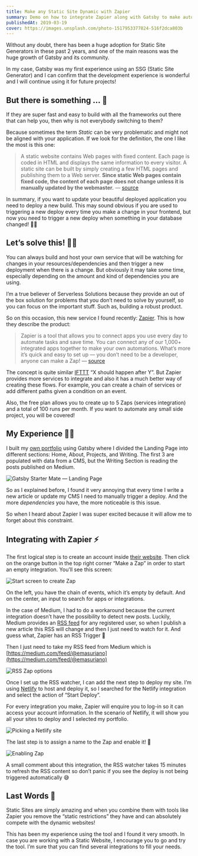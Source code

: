 ```yaml
---
title: Make any Static Site Dynamic with Zapier
summary: Demo on how to integrate Zapier along with Gatsby to make automatic deploys based on events.
publishedAt: 2019-03-19
cover: https://images.unsplash.com/photo-1517953377824-516f2dca803b
---
```


Without any doubt, there has been a huge adoption for Static Site Generators in these past 2 years, and one of the main reasons was the huge growth of Gatsby and its community.

In my case, Gatsby was my first experience using an SSG (Static Site Generator) and I can confirm that the development experience is wonderful and I will continue using it for future projects!

## But there is something … 🤔

If they are super fast and easy to build with all the frameworks out there that can help you, then why is not everybody switching to them?

Because sometimes the term _Static_ can be very problematic and might not be aligned with your application. If we look for the definition, the one I like the most is this one:

> A static website contains Web pages with fixed content. Each page is coded in HTML and displays the same information to every visitor. A static site can be built by simply creating a few HTML pages and publishing them to a Web server. **Since static Web pages contain fixed code, the content of each page does not change unless it is manually updated by the webmaster.** — [source](https://techterms.com/definition/staticwebsite)

In summary, if you want to update your beautiful deployed application you need to deploy a new build. This may sound obvious if you are used to triggering a new deploy every time you make a change in your frontend, but now you need to trigger a new deploy when something in your database changed! 🤦‍♂️

## Let’s solve this! 👷‍♂️

You can always build and host your own service that will be watching for changes in your resources/dependencies and then trigger a new deployment when there is a change. But obviously it may take some time, especially depending on the amount and kind of dependencies you are using.

I’m a true believer of Serverless Solutions because they provide an out of the box solution for problems that you don’t need to solve by yourself, so you can focus on the important stuff. Such as, building a robust product.

So on this occasion, this new service I found recently: [Zapier](http://zapier.com/). This is how they describe the product:

> Zapier is a tool that allows you to connect apps you use every day to automate tasks and save time. You can connect any of our 1,000+ integrated apps together to make your own automations. What’s more it’s quick and easy to set up — you don’t need to be a developer, anyone can make a Zap! — [source](https://zapier.com/help/what-is-zapier/)

The concept is quite similar [IFTTT](https://ifttt.com/) “X should happen after Y”. But Zapier provides more services to integrate and also it has a much better way of creating these flows. For example, you can create a chain of services or add different paths given a condition on an event.

Also, the free plan allows you to create up to 5 Zaps (services integration) and a total of 100 runs per month. If you want to automate any small side project, you will be covered!

## My Experience 🙋‍♂️

I built my [own portfolio](https://gatsby-starter-mate.netlify.app/) using Gatsby where I divided the Landing Page into different sections: Home, About, Projects, and Writing. The first 3 are populated with data from a CMS, but the Writing Section is reading the posts published on Medium.

![Gatsby Starter Mate — Landing Page](https://cdn.statically.io/gh/emasuriano/static/main/assets/blog/make-any-static-site-dynamic-with-zapier/Gatsby_Starter_Mate_—_Landing_Page.png)

So as I explained before, I found it very annoying that every time I write a new article or update my CMS I need to manually trigger a deploy. And the more _dependencies_ you have, the more noticeable is this issue.

So when I heard about Zapier I was super excited because it will allow me to forget about this constraint.

## Integrating with Zapier ⚡️

The first logical step is to create an account inside [their website](http://zapier.com/). Then click on the orange button in the top right corner “Make a Zap” in order to start an empty integration. You’ll see this screen:

![Start screen to create Zap](https://cdn.statically.io/gh/emasuriano/static/main/assets/blog/make-any-static-site-dynamic-with-zapier/Start_screen_to_create_Zap.png)

On the left, you have the chain of events, which it’s empty by default. And on the center, an input to search for apps or integrations.

In the case of Medium, I had to do a workaround because the current integration doesn’t have the possibility to detect new posts. Luckily, Medium provides an [RSS feed](https://help.medium.com/hc/en-us/articles/214874118-RSS-feeds) for any registered user, so when I publish a new article this RSS will change and then I just need to watch for it. And guess what, Zapier has an RSS Trigger 🎉

Then I just need to take my RSS feed from Medium which is [https://medium.com/feed/@emasuriano](https://medium.com/feed/@emasuriano)

![RSS Zap options](https://cdn.statically.io/gh/emasuriano/static/main/assets/blog/make-any-static-site-dynamic-with-zapier/RSS_Zap_options.png)

Once I set up the RSS watcher, I can add the next step to deploy my site. I’m using [Netlify](https://netlify.com) to host and deploy it, so I searched for the Netlify integration and select the action of “Start Deploy”.

For every integration you make, Zapier will enquire you to log-in so it can access your account information. In the scenario of Netlify, it will show you all your sites to deploy and I selected my portfolio.

![Picking a Netlify site](https://cdn.statically.io/gh/emasuriano/static/main/assets/blog/make-any-static-site-dynamic-with-zapier/Picking_a_Netlify_site.png)

The last step is to assign a name to the Zap and enable it! 🎉

![Enabling Zap](https://cdn.statically.io/gh/emasuriano/static/main/assets/blog/make-any-static-site-dynamic-with-zapier/Enabling_Zap.png)

A small comment about this integration, the RSS watcher takes 15 minutes to refresh the RSS content so don’t panic if you see the deploy is not being triggered automatically 😅

## Last Words 👋

Static Sites are simply amazing and when you combine them with tools like Zapier you remove the “static restrictions” they have and can absolutely compete with the dynamic websites!

This has been my experience using the tool and I found it very smooth. In case you are working with a Static Website, I encourage you to go and try the tool. I’m sure that you can find several integrations to fill your needs.
